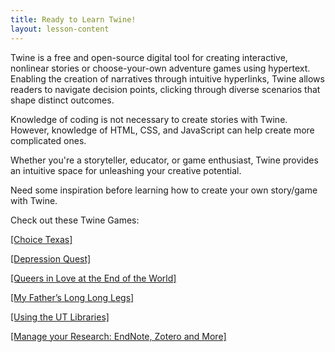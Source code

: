 ```yaml
---
title: Ready to Learn Twine!
layout: lesson-content
---
```


Twine is a free and open-source digital tool for creating interactive, nonlinear stories or choose-your-own adventure games using hypertext. Enabling the creation of narratives through intuitive hyperlinks, Twine allows readers to navigate decision points, clicking through diverse scenarios that shape distinct outcomes. 

Knowledge of coding is not necessary to create stories with Twine. However, knowledge of HTML, CSS, and JavaScript can help create more complicated ones. 

Whether you're a storyteller, educator, or game enthusiast, Twine provides an intuitive space for unleashing your creative potential.

Need some inspiration before learning how to create your own story/game with Twine. 

Check out these Twine Games:

[[Choice Texas]](http://playchoicetexas.com/)

[[Depression Quest]](http://playchoicetexas.com/)

[[Queers in Love at the End of the World]](https://w.itch.io/end-of-the-world)

[[My Father’s Long Long Legs]](https://ztul.itch.io/mflll)

[[Using the UT Libraries]](https://dols2022.netlify.app/) 

[[Manage your Research: EndNote, Zotero and More]](https://philome.la/uglibrary/manageyourresearch/play/index.html)

